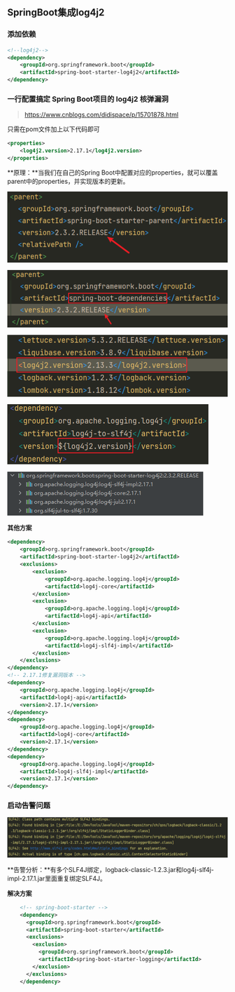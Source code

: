 ## SpringBoot集成log4j2

### 添加依赖

```xml
<!--log4j2-->
<dependency>
	<groupId>org.springframework.boot</groupId>
	<artifactId>spring-boot-starter-log4j2</artifactId>
</dependency>
```

### 一行配置搞定 Spring Boot项目的 log4j2 核弹漏洞

> https://www.cnblogs.com/didispace/p/15701878.html

只需在pom文件加上以下代码即可

```xml
<properties>
    <log4j2.version>2.17.1</log4j2.version>
</properties>
```

**原理：**当我们在自己的Spring Boot中配置对应的properties，就可以覆盖parent中的properties，并实现版本的更新。

![image-20220214113436524](_md-pic/其他/image-20220214113436524.png)

![image-20220214113529990](_md-pic/其他/image-20220214113529990.png)

![image-20220214113655847](_md-pic/其他/image-20220214113655847.png)

![image-20220214113903511](_md-pic/其他/image-20220214113903511.png)

![image-20220214113942693](_md-pic/其他/image-20220214113942693.png)

**其他方案**

```xml
<dependency>
    <groupId>org.springframework.boot</groupId>
    <artifactId>spring-boot-starter-log4j2</artifactId>
    <exclusions>
        <exclusion>
            <groupId>org.apache.logging.log4j</groupId>
            <artifactId>log4j-core</artifactId>
        </exclusion>
        <exclusion>
            <groupId>org.apache.logging.log4j</groupId>
            <artifactId>log4j-api</artifactId>
        </exclusion>
        <exclusion>
            <groupId>org.apache.logging.log4j</groupId>
            <artifactId>log4j-slf4j-impl</artifactId>
        </exclusion>
    </exclusions>
</dependency>
<!-- 2.17.1修复漏洞版本 -->
<dependency>
    <groupId>org.apache.logging.log4j</groupId>
    <artifactId>log4j-api</artifactId>
    <version>2.17.1</version>
</dependency>
<dependency>
    <groupId>org.apache.logging.log4j</groupId>
    <artifactId>log4j-core</artifactId>
    <version>2.17.1</version>
</dependency>
<dependency>
    <groupId>org.apache.logging.log4j</groupId>
    <artifactId>log4j-slf4j-impl</artifactId>
    <version>2.17.1</version>
</dependency>
```

### 启动告警问题

![image-20220214114106704](_md-pic/其他/image-20220214114106704.png)

**告警分析：**有多个SLF4J绑定，logback-classic-1.2.3.jar和log4j-slf4j-impl-2.17.1.jar里面重复绑定SLF4J。

**解决方案**

```xml
    <!-- spring-boot-starter -->
    <dependency>
      <groupId>org.springframework.boot</groupId>
      <artifactId>spring-boot-starter</artifactId>
      <exclusions>
        <exclusion>
          <groupId>org.springframework.boot</groupId>
          <artifactId>spring-boot-starter-logging</artifactId>
        </exclusion>
      </exclusions>
    </dependency>
```

